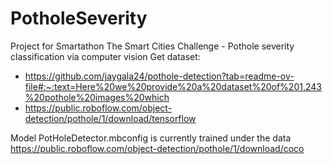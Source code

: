 # PotholeSeverity
Project for Smartathon The Smart Cities Challenge - Pothole severity classification via computer vision
Get dataset: 
- https://github.com/jaygala24/pothole-detection?tab=readme-ov-file#:~:text=Here%20we%20provide%20a%20dataset%20of%201,243%20pothole%20images%20which
- https://public.roboflow.com/object-detection/pothole/1/download/tensorflow

Model PotHoleDetector.mbconfig is currently trained under the data https://public.roboflow.com/object-detection/pothole/1/download/coco
